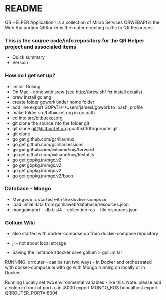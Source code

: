 # README #
QR HELPER Application - is a collection of Micro Services
QRWEBAPI is the Web Api portion
QRRouter is the router directing traffic to QR Resources


### This is the source code/info repository for the QR Helper project and associated items ###

* Quick summary
* Version

### How do I get set up? ###


* Install Golang
* On Mac - done with brew (see http://brew.sh/ for install details)
* brew install golang
* create folder gowork under home folder
* add line export GOPATH=/Users/jamesl/gowork to .bash_profile
* make folder src/bitbucket.org in go path
* cd into src/bitbucket.org
* git clone the source into the folder git
* git clone git@bitbucket.org:goatfish100/gorouter.git
* git clone
*  go get github.com/gorilla/mux
*  go get github.com/gorilla/sessions
*  go get github.com/vulcand/oxy/forward
*  go get github.com/vulcand/oxy/testutils
*  go get gopkg.in/mgo.v2
*  go get gopkg.in/mgo.v2
*  go get gopkg.in/mgo.v2
*  go get gopkg.in/mgo.v2/bson


### Database - Mongo ###

* Mongodb is started with the docker-compose
* load initial data from gorillaweb/database/resources.json
* mongoimport --db test4 --collection res --file resources.json

### Gollum Wiki ###

* also started with docker-compose up from docker-compose repository
* jl - not about local storage

* Saving the instance #docker save gollum > gollum.tar

RUNNING:
qrrouter - can be run two ways - in Docker and orchestrated with docker-compose or with go with Mongo running on
locally or in Docker.

Running Locally
set two environmental variables - like this.  Note: please add a colon in front of port as in :8000
export MONGO_HOST=localhost
export QRROUTER_PORT=:8004
